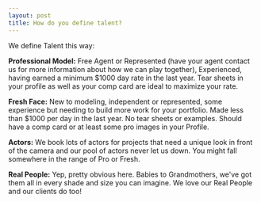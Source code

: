 ```yaml
---
layout: post
title: How do you define talent?
---
```

<p>We define Talent this way:</p>

<p><b>Professional Model:</b> Free Agent or Represented (have your agent contact us for more information about how we can play together), Experienced, having earned a minimum $1000 day rate in the last year. Tear sheets in your profile as well as your comp card are ideal to maximize your rate.</p>

<p><b>Fresh Face:</b> New to modeling, independent or represented, some experience but needing to build more work for your portfolio. Made less than $1000 per day in the last year. No tear sheets or examples. Should have a comp card or at least some pro images in your Profile.</p>

<p><b>Actors:</b> We book lots of actors for projects that need a unique look in front of the camera and our pool of actors never let us down. You might fall somewhere in the range of Pro or Fresh.</p>

<p><b>Real People:</b> Yep, pretty obvious here. Babies to Grandmothers, we've got them all in every shade and size you can imagine. We love our Real People and our clients do too!</p>